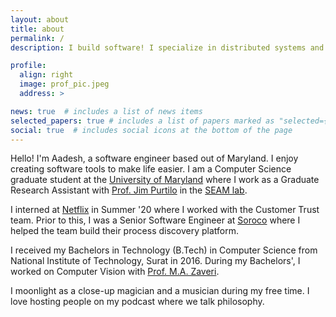 ```yaml
---
layout: about
title: about
permalink: /
description: I build software! I specialize in distributed systems and security.

profile:
  align: right
  image: prof_pic.jpeg
  address: >

news: true  # includes a list of news items
selected_papers: true # includes a list of papers marked as "selected={true}"
social: true  # includes social icons at the bottom of the page
---
```


Hello! I'm Aadesh, a software engineer based out of Maryland. I enjoy creating software tools to make life easier. 
I am a Computer Science graduate student at the [University of Maryland](https://www.cs.umd.edu/) where I work as a Graduate Research Assistant with 
[Prof. Jim Purtilo](https://seam.cs.umd.edu/purtilo/) in the [SEAM lab](https://seam.cs.umd.edu/team).  

I interned at [Netflix](www.netflix.com) in Summer '20 where I worked with the Customer Trust team. Prior to this, I was a 
Senior Software Engineer at [Soroco](www.soroco.com) where I helped the team build their process discovery platform. 

I received my Bachelors in Technology (B.Tech) in Computer Science from National Institute of Technology, Surat in 2016.
During my Bachelors', I worked on Computer Vision with [Prof. M.A. Zaveri](https://svnit.ac.in/maz/).

I moonlight as a close-up magician and a musician during my free time. I love hosting people on my podcast where we talk philosophy.        